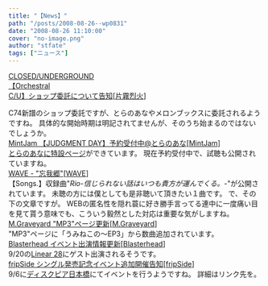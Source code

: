 ```yaml
---
title: "【News】"
path: "/posts/2008-08-26--wp0831"
date: "2008-08-26 11:10:00"
cover: "no-image.png"
author: "stfate"
tags: ["ニュース"]
---
```


<style type="text/css">
<!--
p {white-space: pre-wrap};
-->
</style>

<a class="topics" href="http://www.rekka.jp/" target="_blank">CLOSED/UNDERGROUND 【Orchestral C/U】ショップ委託について告知</a><span class="junre">[<a href="http://www.rekka.jp/" target="_blank">片霧烈火</a>]</span>
<div class="news">C74新譜のショップ委託ですが、とらのあなやメロンブックスに委託されるようですね。
具体的な開始時期は明記されてませんが、そのうち始まるのではないでしょうか。</div>
<a class="topics" href="http://www.toranoana.jp/info/dojin/080828_mintjam/" target="_blank">MintJam 【JUDGMENT DAY】予約受付中@とらのあな</a><span class="junre">[<a href="http://www.mintjam.net/" target="_blank">MintJam</a>]</span>
<div class="news"><a href="http://www.toranoana.jp/info/dojin/080828_mintjam/" target="_blank">とらのあなに特設ページ</a>ができています。
現在予約受付中で、試聴も公開されていますね。</div>
<a class="topics" href="http://wavesite.sakura.ne.jp/" target="_blank">WAVE - "忘我郷"</a><span class="junre">[<a href="http://wavesite.sakura.ne.jp/" target="_blank">WAVE</a>]</span>
<div class="news">【Songs.】収録曲"<em>Rio-信じられない話はいつも貴方が運んでくる。-</em>"が公開されています。
未聴の方には僕としても是非聴いて頂きたい１曲です。
で、その下の文章ですが。
WEBの匿名性を隠れ蓑に好き勝手言ってる連中に一度痛い目を見て貰う意味でも、こういう毅然とした対応は重要な気がしますね。</div>
<a class="topics" href="http://www.geocities.jp/iwamud/" target="_blank">M.Graveyard "MP3"ページ更新</a><span class="junre">[<a href="http://www.geocities.jp/iwamud/" target="_blank">M.Graveyard</a>]</span>
<div class="news">"MP3"ページに「うみねこの～EP3」から数曲追加されています。</div>
<a class="topics" href="http://www.blasterhead.com/" target="_blank">Blasterhead イベント出演情報更新</a><span class="junre">[<a href="http://www.blasterhead.com/" target="_blank">Blasterhead</a>]</span>
<div class="news">9/20の<a href="http://www.linear.nu/" target="_blank">Linear 28</a>にゲスト出演されるそうです。</div>
<a class="topics" href="http://fripside.net/" target="_blank">fripSide シングル発売記念イベント追加開催告知</a><span class="junre">[<a href="http://fripside.net/" target="_blank">fripSide</a>]</span>
<div class="news">9/6に<a href="http://shop.joshin.co.jp/shopdetail.php?cd=1528#14257" target="_blank">ディスクピア日本橋</a>にてイベントを行うようですね。
詳細はリンク先を。</div>
